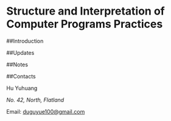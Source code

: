 Structure and Interpretation of Computer Programs Practices
====

##Introduction

##Updates

##Notes

##Contacts

Hu Yuhuang

_No. 42, North, Flatland_

Email: duguyue100@gmail.com
